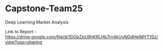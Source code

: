 # Capstone-Team25
Deep Learning Market Analysis

Link to Report - 
https://drive.google.com/file/d/1DGbZpU9hKRLHb7rn4kUvNGdHelMYT1Sz/view?usp=sharing
